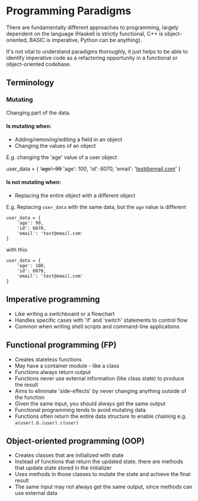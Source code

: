 # Programming Paradigms

There are fundamentally different approaches to programming, largely dependent on the language (Haskell is strictly functional, C++ is object-oriented, BASIC is imperative, Python can be anything).

It's not vital to understand paradigms thoroughly, it just helps to be able to identify imperative code as a refactoring opportunity in a functional or object-oriented codebase.

## Terminology

### Mutating

Changing part of the data.

#### Is mutating when:

- Adding/removing/editing a field in an object
- Changing the values of an object

E.g. changing the 'age' value of a user object

user_data = {
~~'age': 99~~ 'age': 100,
'id': 6070,
'email': 'test@email.com'
}

#### Is not mutating when:

- Replacing the entire object with a different object

E.g. Replacing `user_data` with the same data, but the `age` value is different

```
user_data = {
    'age': 99,
    'id': 6070,
    'email': 'test@email.com'
}
```

with this:

```
user_data = {
    'age': 100,
    'id': 6070,
    'email': 'test@email.com'
}
```

## Imperative programming

- Like writing a switchboard or a flowchart
- Handles specific cases with 'if' and 'switch' statements to control flow
- Common when writing shell scripts and command-line applications

## Functional programming (FP)

- Creates stateless functions
- May have a container module - like a class
- Functions always return output
- Functions never use external information (like class state) to produce the result
- Aims to eliminate 'side-effects' by never changing anything outside of the function
- Given the same input, you should always get the same output
- Functional programming tends to avoid mutating data
- Functions often return the entire data structure to enable chaining e.g. `a(user).b.(user).c(user)`

## Object-oriented programming (OOP)

- Creates classes that are initialized with state
- Instead of functions that return the updated state, there are methods that update state stored in the initializer
- Uses methods in those classes to mutate the state and achieve the final result
- The same input may not always get the same output, since methods can use external data
